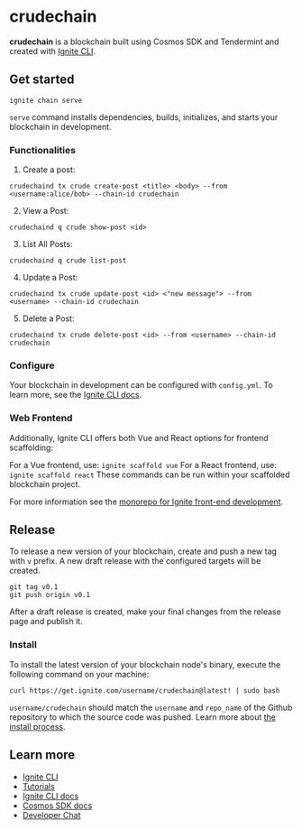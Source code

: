 # crudechain
**crudechain** is a blockchain built using Cosmos SDK and Tendermint and created with [Ignite CLI](https://ignite.com/cli).

## Get started

```
ignite chain serve
```

`serve` command installs dependencies, builds, initializes, and starts your blockchain in development.

### Functionalities

1. Create a post:

```
crudechaind tx crude create-post <title> <body> --from <username:alice/bob> --chain-id crudechain
```

2. View a Post:

```
crudechaind q crude show-post <id>
```

3. List All Posts:

```
crudechaind q crude list-post
```

4. Update a Post:

```
crudechaind tx crude update-post <id> <"new message"> --from <username> --chain-id crudechain
```

5. Delete a Post:

```
crudechaind tx crude delete-post <id> --from <username> --chain-id crudechain
```

### Configure

Your blockchain in development can be configured with `config.yml`. To learn more, see the [Ignite CLI docs](https://docs.ignite.com).

### Web Frontend

Additionally, Ignite CLI offers both Vue and React options for frontend scaffolding:

For a Vue frontend, use: `ignite scaffold vue`
For a React frontend, use: `ignite scaffold react`
These commands can be run within your scaffolded blockchain project. 


For more information see the [monorepo for Ignite front-end development](https://github.com/ignite/web).

## Release
To release a new version of your blockchain, create and push a new tag with `v` prefix. A new draft release with the configured targets will be created.

```
git tag v0.1
git push origin v0.1
```

After a draft release is created, make your final changes from the release page and publish it.

### Install
To install the latest version of your blockchain node's binary, execute the following command on your machine:

```
curl https://get.ignite.com/username/crudechain@latest! | sudo bash
```
`username/crudechain` should match the `username` and `repo_name` of the Github repository to which the source code was pushed. Learn more about [the install process](https://github.com/allinbits/starport-installer).

## Learn more

- [Ignite CLI](https://ignite.com/cli)
- [Tutorials](https://docs.ignite.com/guide)
- [Ignite CLI docs](https://docs.ignite.com)
- [Cosmos SDK docs](https://docs.cosmos.network)
- [Developer Chat](https://discord.gg/ignite)
